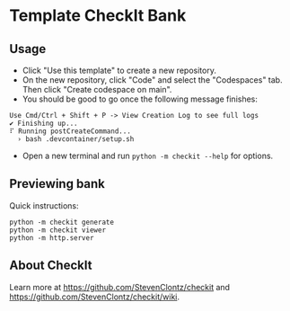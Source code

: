 # Template CheckIt Bank

## Usage

- Click "Use this template" to create a new repository.
- On the new repository, click "Code" and select the "Codespaces" tab.
  Then click "Create codespace on main".
- You should be good to go once the following message finishes:

```
Use Cmd/Ctrl + Shift + P -> View Creation Log to see full logs
✔ Finishing up...
⠏ Running postCreateCommand...
  › bash .devcontainer/setup.sh
```

- Open a new terminal and run `python -m checkit --help` for options.

## Previewing bank

Quick instructions:

```
python -m checkit generate
python -m checkit viewer
python -m http.server
```

## About CheckIt

Learn more at <https://github.com/StevenClontz/checkit>
and <https://github.com/StevenClontz/checkit/wiki>.
